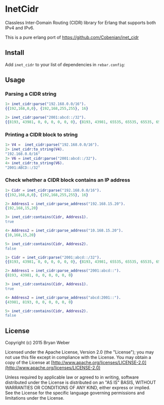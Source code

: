 # InetCidr

Classless Inter-Domain Routing (CIDR) library for Erlang that supports both IPv4 and IPv6.

This is a pure erlang port of https://github.com/Cobenian/inet_cidr

## Install

Add `inet_cidr` to your list of dependencies in `rebar.config`:

## Usage

### Parsing a CIDR string

```erlang
1> inet_cidr:parse("192.168.0.0/16").
{{192,168,0,0}, {192,168,255,255}, 16}

2> inet_cidr:parse("2001:abcd::/32").
{{8193, 43981, 0, 0, 0, 0, 0, 0}, {8193, 43981, 65535, 65535, 65535, 65535, 65535, 65535}, 32}
```

### Printing a CIDR block to string

```erlang
1> V4 =  inet_cidr:parse("192.168.0.0/16").
2> inet_cidr:to_string(V4).
"192.168.0.0/16"
3> V6 = inet_cidr:parse("2001:abcd::/32").
4> inet_cidr:to_string(V6).
"2001:ABCD::/32"
```

### Check whether a CIDR block contains an IP address

```erlang
1> Cidr = inet_cidr:parse("192.168.0.0/16").
{{192,168,0,0}, {192,168,255,255}, 16}

2> Address1 = inet_cidr:parse_address("192.168.15.20").
{192,168,15,20}

3> inet_cidr:contains(Cidr, Address1).
true

4> Address2 = inet_cidr:parse_address("10.168.15.20").
{10,168,15,20}

5> inet_cidr:contains(Cidr, Address2).
false
```

```erlang
1> Cidr = inet_cidr:parse("2001:abcd::/32").
{{8193, 43981, 0, 0, 0, 0, 0, 0}, {8193, 43981, 65535, 65535, 65535, 65535, 65535, 65535}, 32}

2> Address1 = inet_cidr:parse_address("2001:abcd::").
{8193, 43981, 0, 0, 0, 0, 0, 0}

3> inet_cidr:contains(Cidr, Address1).
true

4> Address2 = inet_cidr:parse_address("abcd:2001::").
{43981, 8193, 0, 0, 0, 0, 0, 0}

5> inet_cidr:contains(Cidr, Address2).
false
```

## License

Copyright (c) 2015 Bryan Weber

Licensed under the Apache License, Version 2.0 (the "License");
you may not use this file except in compliance with the License.
You may obtain a copy of the License at [http://www.apache.org/licenses/LICENSE-2.0](http://www.apache.org/licenses/LICENSE-2.0)

Unless required by applicable law or agreed to in writing, software
distributed under the License is distributed on an "AS IS" BASIS,
WITHOUT WARRANTIES OR CONDITIONS OF ANY KIND, either express or implied.
See the License for the specific language governing permissions and
limitations under the License.
